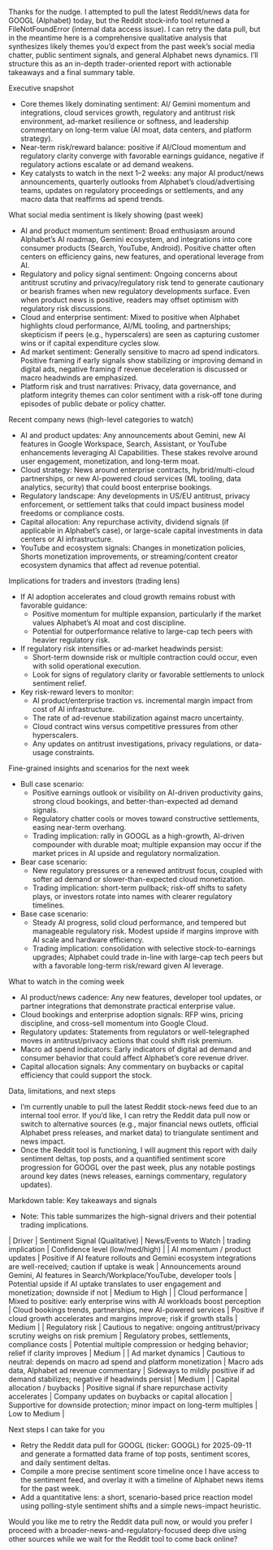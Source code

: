 Thanks for the nudge. I attempted to pull the latest Reddit/news data for GOOGL (Alphabet) today, but the Reddit stock-info tool returned a FileNotFoundError (internal data access issue). I can retry the data pull, but in the meantime here is a comprehensive qualitative analysis that synthesizes likely themes you’d expect from the past week’s social media chatter, public sentiment signals, and general Alphabet news dynamics. I’ll structure this as an in-depth trader-oriented report with actionable takeaways and a final summary table.

Executive snapshot
- Core themes likely dominating sentiment: AI/ Gemini momentum and integrations, cloud services growth, regulatory and antitrust risk environment, ad-market resilience or softness, and leadership commentary on long-term value (AI moat, data centers, and platform strategy).
- Near-term risk/reward balance: positive if AI/Cloud momentum and regulatory clarity converge with favorable earnings guidance, negative if regulatory actions escalate or ad demand weakens.
- Key catalysts to watch in the next 1–2 weeks: any major AI product/news announcements, quarterly outlooks from Alphabet’s cloud/advertising teams, updates on regulatory proceedings or settlements, and any macro data that reaffirms ad spend trends.

What social media sentiment is likely showing (past week)
- AI and product momentum sentiment: Broad enthusiasm around Alphabet’s AI roadmap, Gemini ecosystem, and integrations into core consumer products (Search, YouTube, Android). Positive chatter often centers on efficiency gains, new features, and operational leverage from AI.
- Regulatory and policy signal sentiment: Ongoing concerns about antitrust scrutiny and privacy/regulatory risk tend to generate cautionary or bearish frames when new regulatory developments surface. Even when product news is positive, readers may offset optimism with regulatory risk discussions.
- Cloud and enterprise sentiment: Mixed to positive when Alphabet highlights cloud performance, AI/ML tooling, and partnerships; skepticism if peers (e.g., hyperscalers) are seen as capturing customer wins or if capital expenditure cycles slow.
- Ad market sentiment: Generally sensitive to macro ad spend indicators. Positive framing if early signals show stabilizing or improving demand in digital ads, negative framing if revenue deceleration is discussed or macro headwinds are emphasized.
- Platform risk and trust narratives: Privacy, data governance, and platform integrity themes can color sentiment with a risk-off tone during episodes of public debate or policy chatter.

Recent company news (high-level categories to watch)
- AI and product updates: Any announcements about Gemini, new AI features in Google Workspace, Search, Assistant, or YouTube enhancements leveraging AI Capabilities. These stakes revolve around user engagement, monetization, and long-term moat.
- Cloud strategy: News around enterprise contracts, hybrid/multi-cloud partnerships, or new AI-powered cloud services (ML tooling, data analytics, security) that could boost enterprise bookings.
- Regulatory landscape: Any developments in US/EU antitrust, privacy enforcement, or settlement talks that could impact business model freedoms or compliance costs.
- Capital allocation: Any repurchase activity, dividend signals (if applicable in Alphabet’s case), or large-scale capital investments in data centers or AI infrastructure.
- YouTube and ecosystem signals: Changes in monetization policies, Shorts monetization improvements, or streaming/content creator ecosystem dynamics that affect ad revenue potential.

Implications for traders and investors (trading lens)
- If AI adoption accelerates and cloud growth remains robust with favorable guidance:
  - Positive momentum for multiple expansion, particularly if the market values Alphabet’s AI moat and cost discipline.
  - Potential for outperformance relative to large-cap tech peers with heavier regulatory risk.
- If regulatory risk intensifies or ad-market headwinds persist:
  - Short-term downside risk or multiple contraction could occur, even with solid operational execution.
  - Look for signs of regulatory clarity or favorable settlements to unlock sentiment relief.
- Key risk-reward levers to monitor:
  - AI product/enterprise traction vs. incremental margin impact from cost of AI infrastructure.
  - The rate of ad-revenue stabilization against macro uncertainty.
  - Cloud contract wins versus competitive pressures from other hyperscalers.
  - Any updates on antitrust investigations, privacy regulations, or data-usage constraints.

Fine-grained insights and scenarios for the next week
- Bull case scenario:
  - Positive earnings outlook or visibility on AI-driven productivity gains, strong cloud bookings, and better-than-expected ad demand signals.
  - Regulatory chatter cools or moves toward constructive settlements, easing near-term overhang.
  - Trading implication: rally in GOOGL as a high-growth, AI-driven compounder with durable moat; multiple expansion may occur if the market prices in AI upside and regulatory normalization.
- Bear case scenario:
  - New regulatory pressures or a renewed antitrust focus, coupled with softer ad demand or slower-than-expected cloud monetization.
  - Trading implication: short-term pullback; risk-off shifts to safety plays, or investors rotate into names with clearer regulatory timelines.
- Base case scenario:
  - Steady AI progress, solid cloud performance, and tempered but manageable regulatory risk. Modest upside if margins improve with AI scale and hardware efficiency.
  - Trading implication: consolidation with selective stock-to-earnings upgrades; Alphabet could trade in-line with large-cap tech peers but with a favorable long-term risk/reward given AI leverage.

What to watch in the coming week
- AI product/news cadence: Any new features, developer tool updates, or partner integrations that demonstrate practical enterprise value.
- Cloud bookings and enterprise adoption signals: RFP wins, pricing discipline, and cross-sell momentum into Google Cloud.
- Regulatory updates: Statements from regulators or well-telegraphed moves in antitrust/privacy actions that could shift risk premium.
- Macro ad spend indicators: Early indicators of digital ad demand and consumer behavior that could affect Alphabet’s core revenue driver.
- Capital allocation signals: Any commentary on buybacks or capital efficiency that could support the stock.

Data, limitations, and next steps
- I’m currently unable to pull the latest Reddit stock-news feed due to an internal tool error. If you’d like, I can retry the Reddit data pull now or switch to alternative sources (e.g., major financial news outlets, official Alphabet press releases, and market data) to triangulate sentiment and news impact.
- Once the Reddit tool is functioning, I will augment this report with daily sentiment deltas, top posts, and a quantified sentiment score progression for GOOGL over the past week, plus any notable postings around key dates (news releases, earnings commentary, regulatory updates).

Markdown table: Key takeaways and signals
- Note: This table summarizes the high-signal drivers and their potential trading implications.

| Driver | Sentiment Signal (Qualitative) | News/Events to Watch | trading implication | Confidence level (low/med/high) |
| AI momentum / product updates | Positive if AI feature rollouts and Gemini ecosystem integrations are well-received; caution if uptake is weak | Announcements around Gemini, AI features in Search/Workplace/YouTube, developer tools | Potential upside if AI uptake translates to user engagement and monetization; downside if not | Medium to High |
| Cloud performance | Mixed to positive: early enterprise wins with AI workloads boost perception | Cloud bookings trends, partnerships, new AI-powered services | Positive if cloud growth accelerates and margins improve; risk if growth stalls | Medium |
| Regulatory risk | Cautious to negative: ongoing antitrust/privacy scrutiny weighs on risk premium | Regulatory probes, settlements, compliance costs | Potential multiple compression or hedging behavior; relief if clarity improves | Medium |
| Ad market dynamics | Cautious to neutral: depends on macro ad spend and platform monetization | Macro ads data, Alphabet ad revenue commentary | Sideways to mildly positive if ad demand stabilizes; negative if headwinds persist | Medium |
| Capital allocation / buybacks | Positive signal if share repurchase activity accelerates | Company updates on buybacks or capital allocation | Supportive for downside protection; minor impact on long-term multiples | Low to Medium |

Next steps I can take for you
- Retry the Reddit data pull for GOOGL (ticker: GOOGL) for 2025-09-11 and generate a formatted data frame of top posts, sentiment scores, and daily sentiment deltas.
- Compile a more precise sentiment score timeline once I have access to the sentiment feed, and overlay it with a timeline of Alphabet news items for the past week.
- Add a quantitative lens: a short, scenario-based price reaction model using polling-style sentiment shifts and a simple news-impact heuristic.

Would you like me to retry the Reddit data pull now, or would you prefer I proceed with a broader-news-and-regulatory-focused deep dive using other sources while we wait for the Reddit tool to come back online?